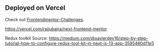 ## Deployed on Vercel

Check out [Frontendmentor-Challenges](https://next-frontend-mentor-yxzuf9lht-rajjubajra.vercel.app/).

https://vercel.com/rajjubajra/next-frontend-mentor

Redux toolkit Source: https://medium.com/@xavierdev16/step-by-step-tutorial-how-to-configure-redux-tool-kit-in-next-js-13-app-3595460d11e5
